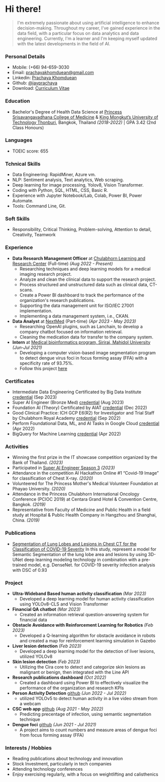 # Hi there!
> I'm extremely passionate about using artificial intelligence to enhance decision-making. Throughout my career, I've gained experience in the data field, with a particular focus on data analytics and data engineering. Currently, I'm a learner and I'm keeping myself updated with the latest developments in the field of AI.

### Personal Details
* Mobile: (+66) 94-659-3030
* Email: prachayakhomduean@gmail.com
* Linkedin: [Prachaya Khomduean](https://www.linkedin.com/in/prachaya-khomduean/)
* Github: [@jayprachaya](https://github.com/jayprachaya)
* Download: [Curriculum Vitae](/CV2023_Prachaya.pdf)

### Education
* Bachelor's Degree of Health Data Science at [Princess Srisavangavadhana College of Medicine](https://pscm.cra.ac.th/) &
[King Mongkut’s University of Technology Thonburi](https://cpe.kmutt.ac.th/programs/bachelor_hds), Bangkok, Thailand *(2018-2022)* | GPA 3.42 (2nd Class Honours)

### Languages
* TOEIC score: 655

### Tchnical Skills
* Data Engineering: RapidMiner, Azure vm.
* NLP: Sentiment analysis, Text analytics, Web scraping.
* Deep learning for image processing, Yolov8, Vision Transformer.
* Coding with Python, SQL, HTML, CSS, Basic R.
* Experience with Jupyter Notebook/Lab, Colab, Power BI, Power Automate.
* Tools: Command Line, Git.

### Soft Skills
* Responsibility, Critical Thinking, Problem-solving, Attention to detail, Creativity, Teamwork

### Experience
- **Data Research Management Officer** at [Chulabhorn Learning and Research Center](https://www.cra.ac.th/en/service/centre_of_learning_and_research) (Full-time) *(Aug 2022 - Present)*
  - Researching techniques and deep learning models for a medical imaging research project.
  - Analyze and clean the clinical data to support the research project.
  - Process structured and unstructured data such as clinical data, CT-scans.
  - Create a Power BI dashboard to track the performance of the organization's research publications.
  - Supporting the data management unit for ISO/IEC 27001 implementation.
  - Implementing a data management system, i.e., CKAN.
- **Data Analyst** at [NextMed](https://nextmed.co.th/) (Part-time) *(Apr 2023 - May 2023)*
  - Researching OpenAI plugins, such as Lanchain, to develop a company chatbot focused on information retrieval.
  - Cleaning the medication data for transfer to the company system.
- **Intern** at [Medical bioinformatics program, Siriraj, Mahidol University](https://www.sidmb.org/) *(Jun-Jul 2021)*
  - Developing a computer vision-based image segmentation program to detect dengue virus foci in focus forming assay (FFA) with a specificity rate of 93.75%.
  - Follow this project [here](https://github.com/si-medbif/dengue_foci)

### Certificates
* Intermediate Data Engineering Certificated by Big Data Institute [credential](https://github.com/jayprachaya/prachaya/blob/c4352552599ad3897ee2fb10346d28fd90f73dc4/DE-Certificate.jpg) (Sep 2023)
* Super AI Engineer (Bronze Med) [credential](https://github.com/jayprachaya/prachaya/blob/a5b55c357533afb011ca792bcb1b7a7c0f76d9b6/SuperAI-certificate.pdf) (Aug 2023)
* Foundation AI (Theory) Certificated by AIAT [credential](https://assessment.aiat.or.th/certificate/be45c216-a3b3-4262-a379-fd3d23b60361) (Dec 2022)
* Good Clinical Practice: ICH GCP E6(R2) for Investigator and Trial Staff by Chulabhorn Royal Academy [credential](https://github.com/jayprachaya/prachaya/blob/de1749480f7e349b2cabad032c6784483d586c94/Certificate_GCP%202022%20Prachaya%20Khomduean.pdf) (Sep 2022)
* Perform Foundational Data, ML, and AI Tasks in Google Cloud [credential](https://www.cloudskillsboost.google/public_profiles/df984c13-3863-40b7-8dbd-9299a8f15f92/badges/1820118?utm_medium=social&utm_source=linkedin&utm_campaign=ql-social-share) (Apr 2022)
* BigQuery for Machine Learning [credential](https://www.cloudskillsboost.google/public_profiles/df984c13-3863-40b7-8dbd-9299a8f15f92/badges/1822070) (Apr 2022)

### Activities
* Winning the first prize in the IT showcase competition organized by the Bank of Thailand. *(2023)*
* Participated in [Super AI Engineer Season 3](https://superai.aiat.or.th/) *(2023)*
* Attendance in the competition AI Hackathon Online #1 “Covid-19 Image” for classification of Chest X-ray. *(2020)*
* Volunteered for The Princess Mother's Medical Volunteer Foundation at Phayao University. *(2020)*
* Attendance in the Princess Chulabhorn International Oncology Conference (PCIOC 2019) at Centara Grand Hotel & Convention Centre, Bangkok. *(2019)*
* Representative from Faculty of Medicine and Public Health in a field study at Hospital & Public Health Company in Hangzhou and Shanghai, China. *(2019)*

### Publications
- [Segmentation of Lung Lobes and Lesions in Chest  CT for the Classification of COVID-19 Severity](https://doi.org/10.21203/rs.3.rs-2466037/v1)
  In this study, represent a model for Semantic Segmentation of the lung lobe area and lesions by using 3D-UNet deep learning modeling technology in combination with a pre-trained model, e.g. DenseNet. for COVID-19 severity infection analysis with DSC of 0.93

### Project
* **Ultra-Wideband Based human activity classification** *(Mar 2023)*
  - Developed a deep learning model for human activity classification using YOLOv8-CLS and Vision Transformer
* **Financial QA chatbot** *(Mar 2023)*
  - Created an information retrieval question-answering system for financial data
* **Obstacle Avoidance with Reinforcement Learning for Robotics** *(Feb 2023)*
  - Developed a Q-learning algorithm for obstacle avoidance in robots and created a map for reinforcement learning simulation in Gazebo
* **Liver lesion detection** *(Feb 2023)*
  - Developed a deep learning model for the detection of liver lesions, utilized YOLOv8
* **Skin lesion detection** *(Feb 2023)*
  - Utilizing the Cira core to detect and categorize skin lesions as malignant or benign, then integrated with the Line API
* **Research publications dashboard** *(Oct 2022)*
  - Created a dashboard using Power BI to effectively visualize the performance of the organization and research KPIs
* **Person Activity Detection** [github](https://github.com/jayprachaya/ActivityDetect) *(Jun 2022 - Jul 2022)*
  - utilized YOLOv5 to detect human activity in a live video stream from a webcam
* **CSC web app** [github](https://github.com/jayprachaya/csc-app) *(Aug 2021 - May 2022)*
  - Predicting precentage of infection, using semantic segmentation technique
* **Dengue foci** [github](https://github.com/jayprachaya/csc-app) *(Jun 2021 - Jul 2021)*
  - A project aims to count numbers and measure areas of dengue foci from focus forming assay (FFA)

### Interests / Hobbies
* Reading publications about technology and innovation
* Stock Investment, particularly in tech companies
* Attending technology conferences
* Enjoy exercising regularly, with a focus on weightlifting and calisthenics
